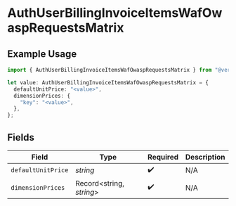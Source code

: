 # AuthUserBillingInvoiceItemsWafOwaspRequestsMatrix

## Example Usage

```typescript
import { AuthUserBillingInvoiceItemsWafOwaspRequestsMatrix } from "@vercel/sdk/models/components";

let value: AuthUserBillingInvoiceItemsWafOwaspRequestsMatrix = {
  defaultUnitPrice: "<value>",
  dimensionPrices: {
    "key": "<value>",
  },
};
```

## Fields

| Field                    | Type                     | Required                 | Description              |
| ------------------------ | ------------------------ | ------------------------ | ------------------------ |
| `defaultUnitPrice`       | *string*                 | :heavy_check_mark:       | N/A                      |
| `dimensionPrices`        | Record<string, *string*> | :heavy_check_mark:       | N/A                      |